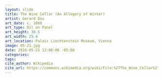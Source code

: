 ```yaml
---
layout: slide
title: The Wine Cellar (An Allegory of Winter)
artist: Gerard Dou
art_date: c. 1660
art_type: Oil on Panel
art_height: 30.5
art_width: 25.4
art_location: Palais Liechtenstein Museum, Vienna
image: 05-21.jpg
date: 2016-05-21 12:00:00 -05:00
categories:
tags:
cite_author: Wikipedia
cite_url: https://commons.wikimedia.org/wiki/File:%27The_Wine_Cellar%27_(%27An_Allegory_of_Winter%27)_by_Gerard_Dou.jpg
---
```

